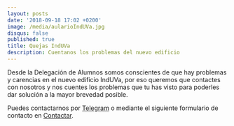 ```yaml
---
layout: posts
date: '2018-09-18 17:02 +0200'
image: /media/aularioIndUVa.jpg
disqus: false
published: true
title: Quejas IndUVa
description: Cuentanos los problemas del nuevo edificio
---
```

Desde la Delegación de Alumnos somos conscientes de que hay problemas y carencias en el nuevo edificio IndUVa, por eso queremos que contactes con nosotros y nos cuentes los problemas que tu has visto para poderles dar solución a la mayor brevedad posible.

Puedes contactarnos por <a class="icon-telegram link-telegram" href="https://telegram.me/{{ site.telegram }}">Telegram</a> o mediante el siguiente formulario de contacto en [Contactar]({{site.url}}{{site.baseurl}}/contactar/).
